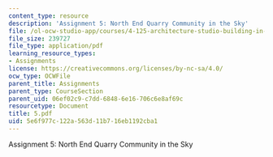 ```yaml
---
content_type: resource
description: 'Assignment 5: North End Quarry Community in the Sky'
file: /ol-ocw-studio-app/courses/4-125-architecture-studio-building-in-landscapes-fall-2002/5e6f977c122a563d11b716eb1192cba1_5.pdf
file_size: 239727
file_type: application/pdf
learning_resource_types:
- Assignments
license: https://creativecommons.org/licenses/by-nc-sa/4.0/
ocw_type: OCWFile
parent_title: Assignments
parent_type: CourseSection
parent_uid: 06ef02c9-c7dd-6848-6e16-706c6e8af69c
resourcetype: Document
title: 5.pdf
uid: 5e6f977c-122a-563d-11b7-16eb1192cba1
---
```

Assignment 5: North End Quarry Community in the Sky